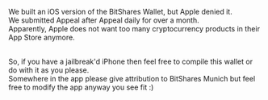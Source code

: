 We built an iOS version of the BitShares Wallet, but Apple denied it. <br>
We submitted Appeal after Appeal daily for over a month. <br>
Apparently, Apple does not want too many cryptocurrency products in their App Store anymore. <br><br>

So, if you have a jailbreak'd iPhone then feel free to compile this wallet or do with it as you please. <br>
Somewhere in the app please give attribution to BitShares Munich but feel free to modify the app anyway you see fit :) 
